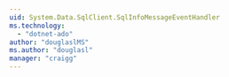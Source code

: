 ```yaml
---
uid: System.Data.SqlClient.SqlInfoMessageEventHandler
ms.technology: 
  - "dotnet-ado"
author: "douglaslMS"
ms.author: "douglasl"
manager: "craigg"
---
```

